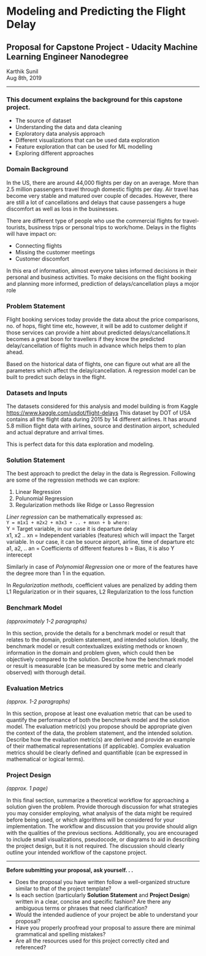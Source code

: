 # Modeling and Predicting the Flight Delay

## Proposal for Capstone Project - Udacity Machine Learning Engineer Nanodegree

Karthik Sunil <br>
Aug 8th, 2019

---

### This document explains the background for this capstone project. 

- The source of dataset 
- Understanding the data and data cleaning
- Exploratory data analysis approach
- Different visualizations that can be used data exploration
- Feature exploration that can be used for ML modelling 
- Exploring different approaches 

### Domain Background

In the US, there are around 44,000 flights per day on an average. More than 2.5 million passengers travel through domestic flights per day. Air travel has become very stable and matured over couple of decades. However, there are still a lot of cancellations and delays that cause passengers a huge discomfort as well as loss in the businesses. 

There are different type of people who use the commercial flights for travel- tourists, business trips or personal trips to work/home. Delays in the flights will have impact on:

- Connecting flights
- Missing the customer meetings 
- Customer discomfort

In this era of information, almost everyone takes informed decisions in their personal and business activities. To make decisions on the flight booking and planning more informed, prediction of delays/cancellation plays a mojor role

### Problem Statement

Flight booking services today provide the data about the price comparisons, no. of hops, flight time etc, however, it will be add to customer delight if those services can provide a hint about predicted delays/cancellations.It becomes a great boon for travellers if they know the predicted delay/cancellation of flights much in advance which helps them to plan ahead.

Based on the historical data of flights, one can figure out what are all the parameters which affect the delay/cancellation. A regression model can be built to predict such delays in the flight. 

### Datasets and Inputs

The datasets considered for this analysis and model building is from Kaggle https://www.kaggle.com/usdot/flight-delays
This dataset by DOT of USA contains all the flight data during 2015 by 14 different airlines. It has around 5.8 million flight data with airlines, source and destination airport, scheduled and actual deprature and arrival times. 

This is perfect data for this data exploration and modeling. 


### Solution Statement
The best approach to predict the delay in the data is Regression. Following are some of the regression methods we can explore:

1. Linear Regression
2. Polunomial Regression
3. Regularization methods like Ridge or Lasso Regression

*Liner regression* can be mathematically expressed as: <br>
``` Y = m1x1 + m2x2 + m3x3 + .. + mnxn + b where: ``` <br> 
Y = Target variable, in our case it is departure delay <br> 
x1, x2 .. xn = Independent variables (features) which will impact the Target variable. In our case, it can be source airport, airline, time of departure etc
a1, a2, .. an = Coefficients of different features
b = Bias, it is also Y interecept

Similarly in case of *Polynomial Regression* one or more of the features have the degree more than 1 in the equation.

In *Regularization methods*, coefficient values are penalized by adding them L1 Regularization or in their squares, L2 Regularization to the loss function

### Benchmark Model
_(approximately 1-2 paragraphs)_

In this section, provide the details for a benchmark model or result that relates to the domain, problem statement, and intended solution. Ideally, the benchmark model or result contextualizes existing methods or known information in the domain and problem given, which could then be objectively compared to the solution. Describe how the benchmark model or result is measurable (can be measured by some metric and clearly observed) with thorough detail.

### Evaluation Metrics
_(approx. 1-2 paragraphs)_

In this section, propose at least one evaluation metric that can be used to quantify the performance of both the benchmark model and the solution model. The evaluation metric(s) you propose should be appropriate given the context of the data, the problem statement, and the intended solution. Describe how the evaluation metric(s) are derived and provide an example of their mathematical representations (if applicable). Complex evaluation metrics should be clearly defined and quantifiable (can be expressed in mathematical or logical terms).

### Project Design
_(approx. 1 page)_

In this final section, summarize a theoretical workflow for approaching a solution given the problem. Provide thorough discussion for what strategies you may consider employing, what analysis of the data might be required before being used, or which algorithms will be considered for your implementation. The workflow and discussion that you provide should align with the qualities of the previous sections. Additionally, you are encouraged to include small visualizations, pseudocode, or diagrams to aid in describing the project design, but it is not required. The discussion should clearly outline your intended workflow of the capstone project.

-----------

**Before submitting your proposal, ask yourself. . .**

- Does the proposal you have written follow a well-organized structure similar to that of the project template?
- Is each section (particularly **Solution Statement** and **Project Design**) written in a clear, concise and specific fashion? Are there any ambiguous terms or phrases that need clarification?
- Would the intended audience of your project be able to understand your proposal?
- Have you properly proofread your proposal to assure there are minimal grammatical and spelling mistakes?
- Are all the resources used for this project correctly cited and referenced?
